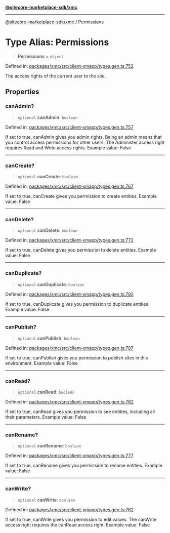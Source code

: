 [**@sitecore-marketplace-sdk/xmc**](../README.md)

***

[@sitecore-marketplace-sdk/xmc](../README.md) / Permissions

# Type Alias: Permissions

> **Permissions** = `object`

Defined in: [packages/xmc/src/client-xmapp/types.gen.ts:752](https://github.com/Sitecore/sitecore-marketplace-sdk/blob/e87783cce9f115393973a45e109d17b99bf1df7e/packages/xmc/src/client-xmapp/types.gen.ts#L752)

The access rights of the current user to the site.

## Properties

### canAdmin?

> `optional` **canAdmin**: `boolean`

Defined in: [packages/xmc/src/client-xmapp/types.gen.ts:757](https://github.com/Sitecore/sitecore-marketplace-sdk/blob/e87783cce9f115393973a45e109d17b99bf1df7e/packages/xmc/src/client-xmapp/types.gen.ts#L757)

If set to true, canAdmin gives you admin rights. Being an admin means that you control access permissions for other users. The Administer access right requires Read and Write access rights.
Example value: False

***

### canCreate?

> `optional` **canCreate**: `boolean`

Defined in: [packages/xmc/src/client-xmapp/types.gen.ts:767](https://github.com/Sitecore/sitecore-marketplace-sdk/blob/e87783cce9f115393973a45e109d17b99bf1df7e/packages/xmc/src/client-xmapp/types.gen.ts#L767)

If set to true, canCreate gives you permission to create entities.
Example value: False

***

### canDelete?

> `optional` **canDelete**: `boolean`

Defined in: [packages/xmc/src/client-xmapp/types.gen.ts:772](https://github.com/Sitecore/sitecore-marketplace-sdk/blob/e87783cce9f115393973a45e109d17b99bf1df7e/packages/xmc/src/client-xmapp/types.gen.ts#L772)

If set to true, canDelete gives you permission to delete entities.
Example value: False

***

### canDuplicate?

> `optional` **canDuplicate**: `boolean`

Defined in: [packages/xmc/src/client-xmapp/types.gen.ts:792](https://github.com/Sitecore/sitecore-marketplace-sdk/blob/e87783cce9f115393973a45e109d17b99bf1df7e/packages/xmc/src/client-xmapp/types.gen.ts#L792)

If set to true, canDuplicate gives you permission to duplicate entities.
Example value: False

***

### canPublish?

> `optional` **canPublish**: `boolean`

Defined in: [packages/xmc/src/client-xmapp/types.gen.ts:787](https://github.com/Sitecore/sitecore-marketplace-sdk/blob/e87783cce9f115393973a45e109d17b99bf1df7e/packages/xmc/src/client-xmapp/types.gen.ts#L787)

If set to true, canPublish gives you permission to publish sites in this environment.
Example value: False

***

### canRead?

> `optional` **canRead**: `boolean`

Defined in: [packages/xmc/src/client-xmapp/types.gen.ts:782](https://github.com/Sitecore/sitecore-marketplace-sdk/blob/e87783cce9f115393973a45e109d17b99bf1df7e/packages/xmc/src/client-xmapp/types.gen.ts#L782)

If set to true, canRead gives you permission to see entities, including all their parameters.
Example value: False

***

### canRename?

> `optional` **canRename**: `boolean`

Defined in: [packages/xmc/src/client-xmapp/types.gen.ts:777](https://github.com/Sitecore/sitecore-marketplace-sdk/blob/e87783cce9f115393973a45e109d17b99bf1df7e/packages/xmc/src/client-xmapp/types.gen.ts#L777)

If set to true, canRename gives you permission to rename entities.
Example value: False

***

### canWrite?

> `optional` **canWrite**: `boolean`

Defined in: [packages/xmc/src/client-xmapp/types.gen.ts:762](https://github.com/Sitecore/sitecore-marketplace-sdk/blob/e87783cce9f115393973a45e109d17b99bf1df7e/packages/xmc/src/client-xmapp/types.gen.ts#L762)

If set to true, canWrite gives you permission to edit values. The canWrite access right requires the canRead access right.
Example value: False
